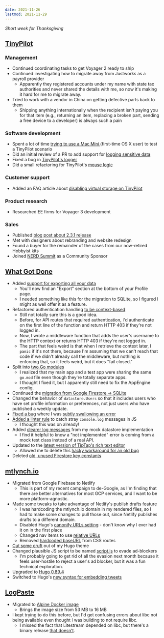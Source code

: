 ```yaml
---
date: 2021-11-26
lastmod: 2021-11-29
---
```


_Short week for Thanksgiving_

## [TinyPilot](https://tinypilotkvm.com)

### Management

- Continued coordinating tasks to get Voyager 2 ready to ship
- Continued investigating how to migrate away from Justworks as a payroll provider
  - Apparently they registered accounts under my name with state tax authorities and never shared the details with me, so now it's making it hard for me to migrate away.
- Tried to work with a vendor in China on getting defective parts back to them
  - Shipping anything internationally when the recipient isn't paying you for that item (e.g., returning an item, replacing a broken part, sending a free device to a developer) is always such a pain

### Software development

- Spent a lot of time [trying to use a Mac Mini ](https://twitter.com/deliberatecoder/status/1462821361789935617)(first-time OS X user) to test a TinyPilot scenario
- Did an initial review of a PR to add support for [logging sensitive data](https://github.com/tiny-pilot/tinypilot/pull/828)
- Fixed a bug in [TinyPilot's logger](https://github.com/tiny-pilot/tinypilot/pull/828)
- Did a small refactoring for TinyPilot's [mouse logic](https://github.com/tiny-pilot/tinypilot/pull/823)

### Customer support

- Added an FAQ article about [disabling virtual storage on TinyPilot](https://tinypilotkvm.com/faq/disable-virtual-media)

### Product research

- Researched EE firms for Voyager 3 development

### Sales

- Published [blog post about 2.3.1 release](https://tinypilotkvm.com/blog/whats-new-in-2021-11)
- Met with designers about rebranding and website redesign
- Found a buyer for the remainder of the cases from our now-retired Hobbyist kits
- Joined [NERD Summit](https://nerdsummit.org/) as a Community Sponsor

## [What Got Done](https://github.com/mtlynch/whatgotdone/pull/669)

- Added [support for exporting all your data](https://github.com/mtlynch/whatgotdone/pull/668)
  - You'll now find an "Export" section at the bottom of your Profile page.
  - I needed something like this for the migration to SQLite, so I figured I might as well offer it as a feature.
- Refactored authentication handling [to be context-based](https://github.com/mtlynch/whatgotdone/pull/680)
  - Still not totally sure this is a good idea.
  - Before, for API routes that required authentication, I'd authenticate on the first line of the function and return HTTP 403 if they're not logged in.
  - Now, I wrote a middleware function that adds the user's username to the HTTP context or returns HTTP 403 if they're not logged in.
  - The part that feels weird is that when I retrieve the context later, I `panic` if it's not there, because I'm assuming that we can't reach that code if we didn't already call the middleware, but nothing is enforcing that, so it feels weird, but it does "fail closed."
- Split into [two Go modules](https://github.com/mtlynch/whatgotdone/pull/683)
  - I realized that my main app and a test app were sharing the same `go.mod` file even though they're totally separate apps.
  - I thought I fixed it, but I apparently still need to fix the AppEngine config.
- Continued the [migration from Google Firestore -> SQLite](https://github.com/mtlynch/whatgotdone/pull/639)
- Changed the behavior of `datastore.Users` so that it includes users who have set profile information or preferences, not just users who have published a weekly update.
- [Fixed a bug](https://github.com/mtlynch/whatgotdone/pull/673/files) where I was [subtly swallowing an error](https://twitter.com/deliberatecoder/status/1462095894610911241)
- [Added a linter rule](https://github.com/mtlynch/whatgotdone/pull/670/files) to catch stray `console.log` messages in JS
  - I thought this was on already!
- Added [clearer log messages](https://github.com/mtlynch/whatgotdone/pull/671) from my mock datastore implementation
  - I find it helpful to know a "not implemented" error is coming from a mock test class instead of a real API.
- Updated to the [latest version of TipTap's rich text editor](https://github.com/mtlynch/whatgotdone/pull/679)
  - Allowed me to delete this [hacky workaround for an old bug](https://github.com/mtlynch/whatgotdone/pull/682)
- Deleted [old, unused Firestore key constants](https://github.com/mtlynch/whatgotdone/pull/674)

## [mtlynch.io](https://mtlynch.io)

- Migrated from Google Firebase to Netlify
  - This is part of my recent campaign to de-Google, as I'm finding that there are better alternatives for most GCP services, and I want to be more platform-agnostic.
- Made some tweaks to take advantage of Netlify's publish drafts feature
  - I was hardcoding the mtlynch.io domain in my rendered files, so I had to make some changes to pull those out, since Netlify publishes drafts to a different domain.
  - Disabled Hugo's [canonify URLs setting](https://github.com/mtlynch/mtlynch.io/pull/837) - don't know why I ever had it on in the first place
  - Changed nav items to use [relative URLs](https://github.com/mtlynch/mtlynch.io/pull/838)
  - Removed [hardcoded baseURL](https://github.com/mtlynch/mtlynch.io/pull/839) from CSS routes
- [Cut some cruft](https://github.com/mtlynch/mtlynch.io/pull/836) out of my Hugo theme
- Changed plausible JS script to be named [script.js](https://github.com/mtlynch/mtlynch.io/pull/833) to evade ad-blockers
  - I'm probably going to get rid of all the evasion next month because it feels user-hostile to reject a user's ad blocker, but it was a fun technical exploration.
- Upgraded to [Hugo 0.89.4](https://github.com/mtlynch/mtlynch.io/pull/835)
- Switched to Hugo's [new syntax for embedding tweets](https://github.com/mtlynch/mtlynch.io/pull/841)

## [LogPaste](https://logpaste.com)

- Migrated to [Alpine Docker image](https://github.com/mtlynch/logpaste/pull/128)
  - Brings the image size from 53 MB to 16 MB
- I kept trying to do this before, but I'd get confusing errors about libc not being available even thought I was building to not require libc.
  - I missed the fact that Litestream depended on libc, but there's a binary release [that doesn't](https://github.com/benbjohnson/litestream/issues/124).
